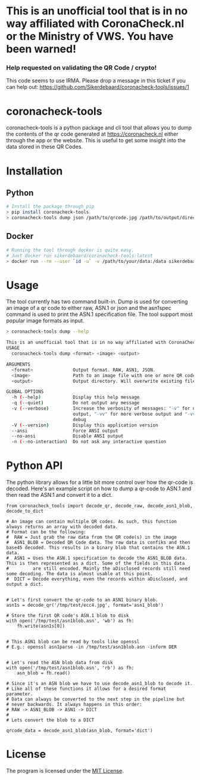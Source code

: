 # This is an unofficial tool that is in no way affiliated with CoronaCheck.nl or the Ministry of VWS. You have been warned!

### Help requested on validating the QR Code / crypto!
This code seems to use IRMA. Please drop a message in this ticket if you can help out: https://github.com/Sikerdebaard/coronacheck-tools/issues/1

# coronacheck-tools
coronacheck-tools is a python package and cli tool that allows you to dump the contents of the qr code generated at https://coronacheck.nl either through the app or the website. This is useful to get some insight into the data stored in these QR Codes.

# Installation


## Python

```bash
# Install the package through pip
> pip install coronacheck-tools
> coronacheck-tools dump json /path/to/qrcode.jpg /path/to/output/directory
```

## Docker
```bash
# Running the tool through docker is quite easy.
# Just docker run sikerdebaard/coronacheck-tools:latest
> docker run --rm --user `id -u` -v /path/to/your/data:/data sikerdebaard/coronacheck-tools:latest dump json /data/qrcode.jpg /data
```
#

# Usage

The tool currently has two command built-in. Dump is used for converting an image of a qr code to either raw, ASN.1 or json and the asn1spec command is used to print the ASN.1 specification file. The tool support most popular image formats as input.

```bash
> coronacheck-tools dump --help

This is an unofficial tool that is in no way affiliated with CoronaCheck.nl or the Ministry of VWS
USAGE
  coronacheck-tools dump <format> <image> <output>

ARGUMENTS
  <format>               Output format. RAW, ASN1, JSON.
  <image>                Path to an image file with one or more QR codes.
  <output>               Output directory. Will overwrite existing files.

GLOBAL OPTIONS
  -h (--help)            Display this help message
  -q (--quiet)           Do not output any message
  -v (--verbose)         Increase the verbosity of messages: "-v" for normal
                         output, "-vv" for more verbose output and "-vvv" for
                         debug
  -V (--version)         Display this application version
  --ansi                 Force ANSI output
  --no-ansi              Disable ANSI output
  -n (--no-interaction)  Do not ask any interactive question
```

# Python API
The python library allows for a little bit more control over how the qr-code is decoded. Here's an example script on how to dump a qr-code to ASN.1 and then read the ASN.1 and convert it to a dict.

```python3
from coronacheck_tools import decode_qr, decode_raw, decode_asn1_blob, decode_to_dict

# An image can contain multiple QR codes. As such, this function always returns an array with decoded data.
# Format can be the following:
#  RAW = Just grab the raw data from the QR code(s) in the image
#  ASN1_BLOB = Decoded QR Code data. The raw data is confiks and then base45 decoded. This results in a binary blob that contains the ASN.1 data.
#  ASN1 = Uses the ASN.1 specification to decode the ASN1_BLOB data. This is then represented as a dict. Some of the fields in this data
#         are still encoded. Mainly the aDisclosed records still need some decoding. The data is almost usable at this point.
#  DICT = Decode everything, even the records within aDisclosed, and output a dict.


# Let's first convert the qr-code to an ASN1 binary blob.
asn1s = decode_qr('/tmp/test/ecc4.jpg', format='asn1_blob')

# Store the first QR code's ASN.1 blob to disk
with open('/tmp/test/asn1blob.asn', 'wb') as fh:
    fh.write(asn1s[0])


# This ASN1 blob can be read by tools like openssl
# E.g.: openssl asn1parse -in /tmp/test/asn1blob.asn -inform DER


# Let's read the ASN blob data from disk
with open('/tmp/test/asn1blob.asn', 'rb') as fh:
    asn_blob = fh.read()

# Since it's an ASN blob we have to use decode_asn1_blob to decode it.
# Like all of these functions it allows for a desired format parameter.
# Data can always be converted to the next step in the pipeline but 
# never backwards. It always happens in this order:
# RAW -> ASN1_BLOB -> ASN1 -> DICT
#
# Lets convert the blob to a DICT

qrcode_data = decode_asn1_blob(asn_blob, format='dict')
```


# License

The program is licensed under the [MIT License](https://github.com/Sikerdebaard/coronacheck-tools/blob/main/LICENSE).
